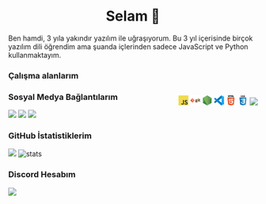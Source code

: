 <h1 align="center">Selam 👋</h1>

<p align="left">Ben hamdi, 3 yıla yakındır yazılım ile uğraşıyorum. Bu 3 yıl içerisinde birçok yazılım dili öğrendim ama şuanda içlerinden sadece JavaScript ve Python kullanmaktayım.</a>

<h3>Çalışma alanlarım</h3>
<p style="float:right">
   <code><img height="20" src="https://raw.githubusercontent.com/github/explore/80688e429a7d4ef2fca1e82350fe8e3517d3494d/topics/javascript/javascript.png"></code>
   <code><img height="20" src="https://raw.githubusercontent.com/github/explore/80688e429a7d4ef2fca1e82350fe8e3517d3494d/topics/git/git.png"></code>
   <code><img height="20" src="https://raw.githubusercontent.com/github/explore/80688e429a7d4ef2fca1e82350fe8e3517d3494d/topics/nodejs/nodejs.png"></code>
   <code><img height="20" src="https://raw.githubusercontent.com/github/explore/80688e429a7d4ef2fca1e82350fe8e3517d3494d/topics/visual-studio-code/visual-studio-code.png"></code>
   <code><img height="20" src="https://raw.githubusercontent.com/github/explore/80688e429a7d4ef2fca1e82350fe8e3517d3494d/topics/html/html.png"></code>
   <code><img height="20" src="https://raw.githubusercontent.com/github/explore/80688e429a7d4ef2fca1e82350fe8e3517d3494d/topics/css/css.png"></code>
   <code><img height="20" src="https://camo.githubusercontent.com/c10bbec541caa795eee7a0ada0415e2fe7c04b4f89aaa8ebc76e1d1ac2ede1d6/68747470733a2f2f696d672e69636f6e73382e636f6d2f636f6c6f722f3435322f6d6f6e676f64622e706e67"></code>
</p>

<h3 align="left">Sosyal Medya Bağlantılarım</h3>
<p align="left">
   <a href="https://discord.com/users/982223125724954684" target"blank_"><img src="https://img.shields.io/badge/discord%20-7289DA.svg?&style=for-the-badge&logo=discord&logoColor=white"></a>
   <a href="https://open.spotify.com/user/31zsb5i5hf62ldsf7vd46ik47u4i" target"blank_"><img src="https://img.shields.io/badge/Spotify%20-1ed760.svg?&style=for-the-badge&logo=spotify&logoColor=white"></a>
   <a href="https://github.com/hamdibicr" target"blank_"><img src="https://img.shields.io/badge/GitHub%20-191717.svg?&style=for-the-badge&logo=github&logoColor=white"></a>
</p>

<h3 align="left">GitHub İstatistiklerim</h3>
<p align="left">
   <img src="https://github-readme-stats.vercel.app/api/top-langs/?username=hamdibicr&theme=dark&count_private=true&show_icons=true&hide_border=true" />
<img src="https://github-readme-stats.vercel.app/api?username=hamdibicr&count_private=true&show_icons=true&theme=dark&hide_border=true" width="%100" height="150px" alt="stats" />
</p>

<h3 align="left">Discord Hesabım</h3>
   <img src="https://lanyard.cnrad.dev/api/982223125724954684" />

